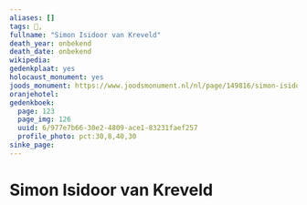 ```yaml
---
aliases: []
tags: 👤, 
fullname: "Simon Isidoor van Kreveld"
death_year: onbekend
death_date: onbekend
wikipedia:
gedenkplaat: yes
holocaust_monument: yes
joods_monument: https://www.joodsmonument.nl/nl/page/149816/simon-isidoor-van-kreveld
oranjehotel:
gedenkboek:
  page: 123
  page_img: 126
  uuid: 6/977e7b66-30e2-4809-ace1-83231faef257
  profile_photo: pct:30,8,40,30
sinke_page:
---
```


# Simon Isidoor van Kreveld
